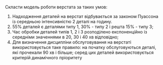 Скласти модель роботи верстата за таких умов:

1.  Надходження деталей на верстат відбувається за законом Пуассона із середньою інтенсивністю 2 деталі на годину.
2.  55% деталей є деталями типу 1, 30% - типу 2 і решта 15% - типу 3;
3.  Час обробки деталей типів 1, 2 і 3 розподілено експоненційно із середніми значеннями в 20, 30 і 40 хв відповідно;
4.  Для визначення дисципліни обслуговування на верстаті використовується таке правило: на початку обслуговуються деталі, які прочекали 90 хв і більше; серед цих деталей використовується критерій динамічного пріоритету
